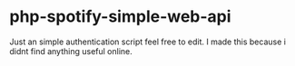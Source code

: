 # php-spotify-simple-web-api
Just an simple authentication script
feel free to edit.
I made this because i didnt find anything useful online.
